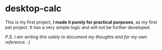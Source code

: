 # desktop-calc
This is my first project, **I made it purely for practical purposes**, as my first pet project. It has a very simple logic and will not be further developed.

*P.S. I am writing this solely to document my thoughts and for my own reference. :)*
